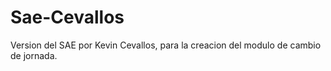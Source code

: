 # Sae-Cevallos
Version del SAE por Kevin Cevallos, para la creacion del modulo de cambio de jornada.
